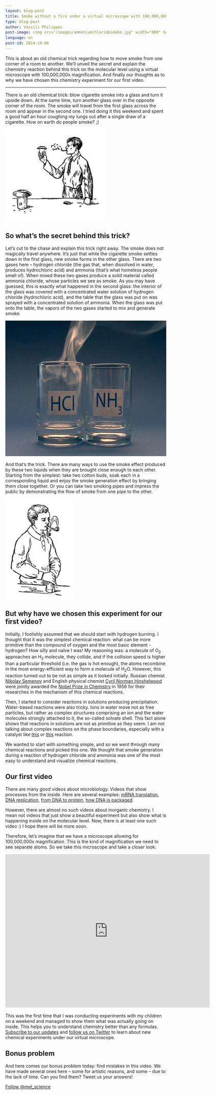 ```yaml
---
layout: blog-post
title: Smoke without a fire under a virtual microscope with 100,000,000x magnification
type: blog-post
author: Vassili Philippov
post-image: <img src="/images/ammoniumchloridesmoke.jpg" width="600" height="424" alt="Smoke of ammonium chloride">
language: en
post-id: 2014-10-06
---
```

This is about an old chemical trick regarding how to move smoke from one corner of a room to another. We’ll unveil the secret and explain the chemistry reaction behind this trick on the molecular level using a virtual microscope with 100,000,000x magnification. And finally our thoughts as to why we have chosen this chemistry experiment for our first video.
<!-- more -->

---
There is an old chemical trick: blow cigarette smoke into a glass and turn it upside down. At the same time, turn another glass over in the opposite corner of the room. The smoke will travel from the first glass across the room and appear in the second one. I tried doing it this weekend and spent a good half an hour coughing my lungs out after a single draw of a cigarette. How on earth do people smoke? ;) 

<img src="/images/movingofsmoke.png" width="314" height="289" alt="Smoke travels from one glass to another">

## So what’s the secret behind this trick?

Let’s cut to the chase and explain this trick right away. The smoke does not magically travel anywhere. It’s just that while the cigarette smoke settles down in the first glass, new smoke forms in the other glass. There are two gases here – hydrogen chloride (the gas that, when dissolved in water, produces hydrochloric acid) and ammonia (that’s what homeless people smell of). When mixed these two gases produce a solid material called ammonia chloride, whose particles we see as smoke. As you may have guessed, this is exactly what happened in the second glass: the interior of the glass was covered with a concentrated water solution of hydrogen chloride (hydrochloric acid), and the table that the glass was put on was sprayed with a concentrated solution of ammonia. When the glass was put onto the table, the vapors of the two gases started to mix and generate smoke.

<img src="/images/ammoniumchloridesmoke.jpg" width="600" height="424" alt="Smoke of ammonium chloride">

And that’s the trick. There are many ways to use the smoke effect produced by these two liquids when they are brought close enough to each other. Starting from the simplest: take two cotton buds, soak each in a corresponding liquid and enjoy the smoke generation effect by bringing them close together.  Or you can take two smoking pipes and impress the public by demonstrating the flow of smoke from one pipe to the other. 

<img src="/images/twosmokingtubes.png" width="213" height="315">

## But why have we chosen this experiment for our first video?

Initially, I foolishly assumed that we should start with hydrogen burning. I thought that it was the simplest chemical reaction: what can be more primitive than the compound of oxygen and the most basic element - hydrogen? How silly and naïve I was! My reasoning was: a molecule of O<sub>2</sub> approaches an H<sub>2</sub> molecule, they collide, and if the collision speed is higher than a particular threshold (i.e. the gas is hot enough), the atoms recombine in the most energy-efficient way to form a molecule of  H<sub>2</sub>O. However, this reaction turned out to be not as simple as it looked initially.  Russian chemist <a href="https://en.wikipedia.org/wiki/Nikolay_Semyonov">Nikolay Semenov</a> and English physical chemist <a href="https://en.wikipedia.org/wiki/Cyril_Norman_Hinshelwood">Cyril Norman Hinshelwood</a> were jointly awarded the <a href="http://www.nobelprize.org/nobel_prizes/chemistry/laureates/1956/">Nobel Prize in Chemistry</a> in 1956 for their researches in the mechanism of this chemical reactions. 

Then, I started to consider reactions in solutions producing precipitation. Water-based reactions were also tricky. Ions in water move not as free particles, but rather as complex structures comprising an ion and the water molecules strongly attached to it, the so-called solvate shell. This fact alone shows that reactions in solutions are not as primitive as they seem. I am not talking about complex reactions on the phase boundaries, especially with a catalyst like <a href="http://chemistry.melscience.com/experiments/catalytic-oxidation-of-acetone-on-copper-wire.html">this</a> or <a href="http://chemistry.melscience.com/experiments/oxidation-of-ammonia-with-platinum-catalyst.html">this</a> reaction.

We wanted to start with something simple, and so we went through many chemical reactions and picked this one. We thought that smoke generation during a reaction of hydrogen chloride and ammonia was one of the most easy to understand and visualize chemical reactions.

## Our first video

There are many good videos about microbiology. Videos that show processes from the inside. Here are several examples: <a href="https://www.youtube.com/watch?v=TfYf_rPWUdY">mRNA translation</a>, <a href="https://www.youtube.com/watch?v=OnuspQG0Jd0">DNA replication</a>, <a href="https://www.youtube.com/watch?v=D3fOXt4MrOM">from DNA to protein</a>, <a href="https://www.youtube.com/watch?v=gbSIBhFwQ4s">how DNA is packaged</a>.

However, there are almost no such videos about inorganic chemistry. I mean not videos that just show a beautiful experiment but also show what is happening inside on the molecular level. Now, there is at least one such video :) I hope there will be more soon.

Therefore, let’s imagine that we have a microscope allowing for 100,000,000x magnification. This is the kind of magnification we need to see separate atoms. So we take this microscope and take a closer look:

<iframe width="640" height="480" src="http://www.youtube.com/embed/B_zD3NxSsD8?rel=0" frameborder="0" allowfullscreen></iframe>
<br>

This was the first time that I was conducting experiments with my children on a weekend and managed to show them what was actually going on inside. This helps you to understand chemistry better than any formulas. <a href="">Subscribe to our updates</a> and <a href="https://twitter.com/mel_science">follow us on Twitter</a> to learn about new chemical experiments under our virtual microscope.

## Bonus problem

And here comes our bonus problem today: find mistakes in this video. We have made several ones here – some for artistic reasons, and some – due to the lack of time. Can you find them? Tweet us your answers!

<!-- Begin Twitter follow -->
<a href="https://twitter.com/mel_science" class="twitter-follow-button" data-show-count="false" data-size="large">Follow @mel_science</a>
<script>!function(d,s,id){var js,fjs=d.getElementsByTagName(s)[0],p=/^http:/.test(d.location)?'http':'https';if(!d.getElementById(id)){js=d.createElement(s);js.id=id;js.src=p+'://platform.twitter.com/widgets.js';fjs.parentNode.insertBefore(js,fjs);}}(document, 'script', 'twitter-wjs');</script>
<!-- End Twitter follow -->

